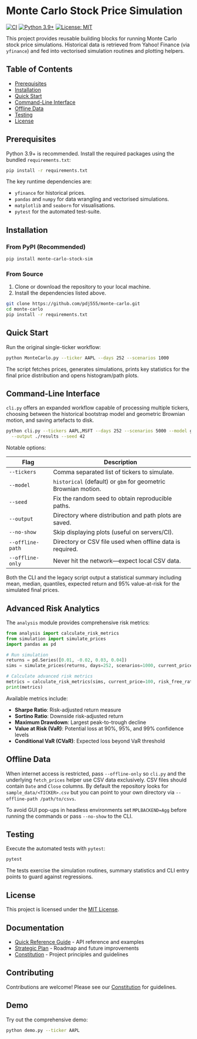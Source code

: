 # Monte Carlo Stock Price Simulation

[![CI](https://github.com/pdj555/monte-carlo/actions/workflows/ci.yml/badge.svg)](https://github.com/pdj555/monte-carlo/actions/workflows/ci.yml)
[![Python 3.9+](https://img.shields.io/badge/python-3.9+-blue.svg)](https://www.python.org/downloads/)
[![License: MIT](https://img.shields.io/badge/License-MIT-yellow.svg)](https://opensource.org/licenses/MIT)

This project provides reusable building blocks for running Monte Carlo stock price simulations. Historical data is retrieved from Yahoo! Finance (via `yfinance`) and fed into vectorised simulation routines and plotting helpers.

## Table of Contents
- [Prerequisites](#prerequisites)
- [Installation](#installation)
- [Quick Start](#quick-start)
- [Command-Line Interface](#command-line-interface)
- [Offline Data](#offline-data)
- [Testing](#testing)
- [License](#license)

## Prerequisites

Python 3.9+ is recommended. Install the required packages using the bundled `requirements.txt`:

```bash
pip install -r requirements.txt
```

The key runtime dependencies are:

- `yfinance` for historical prices.
- `pandas` and `numpy` for data wrangling and vectorised simulations.
- `matplotlib` and `seaborn` for visualisations.
- `pytest` for the automated test-suite.

## Installation

### From PyPI (Recommended)

```bash
pip install monte-carlo-stock-sim
```

### From Source

1. Clone or download the repository to your local machine.
2. Install the dependencies listed above.

```bash
git clone https://github.com/pdj555/monte-carlo.git
cd monte-carlo
pip install -r requirements.txt
```

## Quick Start

Run the original single-ticker workflow:

```bash
python MonteCarlo.py --ticker AAPL --days 252 --scenarios 1000
```

The script fetches prices, generates simulations, prints key statistics for the final price distribution and opens histogram/path plots.

## Command-Line Interface

`cli.py` offers an expanded workflow capable of processing multiple tickers, choosing between the historical bootstrap model and geometric Brownian motion, and saving artefacts to disk.

```bash
python cli.py --tickers AAPL,MSFT --days 252 --scenarios 5000 --model gbm \
  --output ./results --seed 42
```

Notable options:

| Flag | Description |
| ---- | ----------- |
| `--tickers` | Comma separated list of tickers to simulate. |
| `--model` | `historical` (default) or `gbm` for geometric Brownian motion. |
| `--seed` | Fix the random seed to obtain reproducible paths. |
| `--output` | Directory where distribution and path plots are saved. |
| `--no-show` | Skip displaying plots (useful on servers/CI). |
| `--offline-path` | Directory or CSV file used when offline data is required. |
| `--offline-only` | Never hit the network—expect local CSV data. |

Both the CLI and the legacy script output a statistical summary including mean, median, quantiles, expected return and 95% value-at-risk for the simulated final prices.

## Advanced Risk Analytics

The `analysis` module provides comprehensive risk metrics:

```python
from analysis import calculate_risk_metrics
from simulation import simulate_prices
import pandas as pd

# Run simulation
returns = pd.Series([0.01, -0.02, 0.03, 0.04])
sims = simulate_prices(returns, days=252, scenarios=1000, current_price=100, seed=42)

# Calculate advanced risk metrics
metrics = calculate_risk_metrics(sims, current_price=100, risk_free_rate=0.02)
print(metrics)
```

Available metrics include:
- **Sharpe Ratio**: Risk-adjusted return measure
- **Sortino Ratio**: Downside risk-adjusted return
- **Maximum Drawdown**: Largest peak-to-trough decline
- **Value at Risk (VaR)**: Potential loss at 90%, 95%, and 99% confidence levels
- **Conditional VaR (CVaR)**: Expected loss beyond VaR threshold

## Offline Data

When internet access is restricted, pass `--offline-only` so `cli.py` and the underlying `fetch_prices` helper use CSV data exclusively. CSV files should contain `Date` and `Close` columns. By default the repository looks for `sample_data/<TICKER>.csv` but you can point to your own directory via `--offline-path /path/to/csvs`.

To avoid GUI pop-ups in headless environments set `MPLBACKEND=Agg` before running the commands or pass `--no-show` to the CLI.

## Testing

Execute the automated tests with `pytest`:

```bash
pytest
```

The tests exercise the simulation routines, summary statistics and CLI entry points to guard against regressions.

## License

This project is licensed under the [MIT License](LICENSE).

## Documentation

- [Quick Reference Guide](docs/quick_reference.md) - API reference and examples
- [Strategic Plan](docs/strategic_plan.md) - Roadmap and future improvements
- [Constitution](docs/constitution.md) - Project principles and guidelines

## Contributing

Contributions are welcome! Please see our [Constitution](docs/constitution.md) for guidelines.

## Demo

Try out the comprehensive demo:
```bash
python demo.py --ticker AAPL
```
